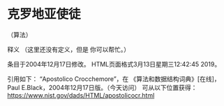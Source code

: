 # 克罗地亚使徒


（算法）



释义
（这里还没有定义，但是
你可以帮忙。）








条目于2004年12月17日修改。
HTML页面格式3月13日星期三12:42:45 2019。



引用如下：
“Apostolico Crocchemore”，在
《算法和数据结构词典》[在线]，Paul E.Black，2004年12月17日版。（今天访问）
可从以下位置获得：https://www.nist.gov/dads/HTML/apostolicocr.html
